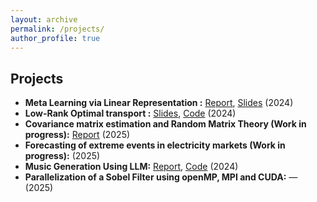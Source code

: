```yaml
---
layout: archive
permalink: /projects/
author_profile: true
---
```


## Projects  
- **Meta Learning via Linear Representation :** [Report](https://fegounna.github.io/yessin-moakher/files/meta_learning.pdf), [Slides](https://fegounna.github.io/yessin-moakher/files/meta_learning_slides.pdf) (2024)
- **Low-Rank Optimal transport :** [Slides](https://fegounna.github.io/yessin-moakher/files/OT.pdf), [Code](https://github.com/fegounna/POT/tree/low-rank-via-factor-relaxation) (2024) 
- **Covariance matrix estimation and Random Matrix Theory (Work in progress):** [Report](https://fegounna.github.io/yessin-moakher/files/RMT.pdf) (2025)
- **Forecasting of extreme events in electricity markets (Work in progress):** (2025)
- **Music Generation Using LLM:**  [Report](https://fegounna.github.io/yessin-moakher/files/PSC_rapport_final.pdf), [Code](https://github.com/fegounna/LLM-Fine-Tuning-for-Music-Generation) (2024)  
- **Parallelization of a Sobel Filter using openMP, MPI and CUDA:** —  (2025)  


